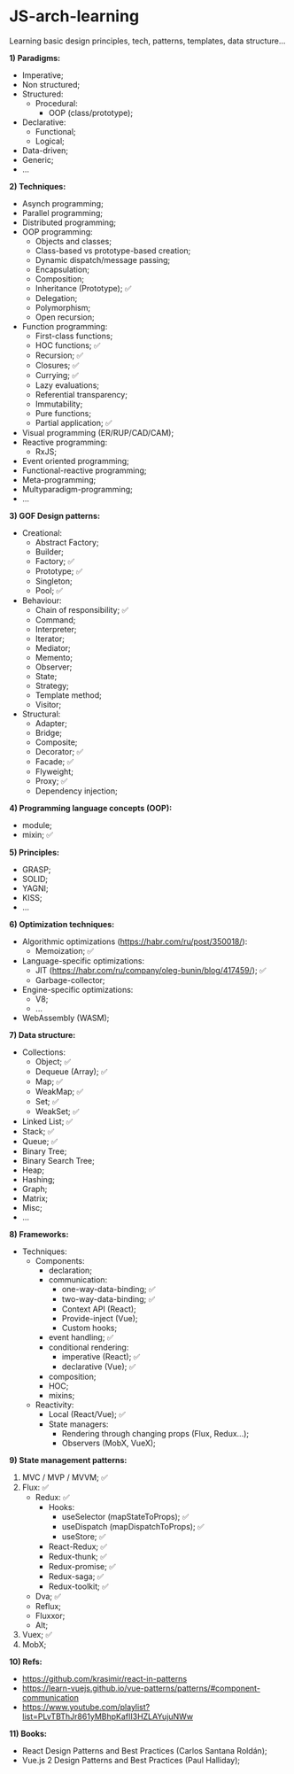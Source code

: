 # JS-arch-learning
Learning basic design principles, tech, patterns, templates, data structure...

**1) Paradigms:**
  - Imperative;
  - Non structured;
  - Structured:
    - Procedural:
      - OOP (class/prototype);
  - Declarative:
    - Functional;
    - Logical;
  - Data-driven;
  - Generic;
  - ...

**2) Techniques:**
  - Asynch programming;
  - Parallel programming;
  - Distributed programming;
  - OOP programming:
    - Objects and classes;
    - Class-based vs prototype-based creation;
    - Dynamic dispatch/message passing;
    - Encapsulation;
    - Composition;
    - Inheritance (Prototype); ✅
    - Delegation;
    - Polymorphism;
    - Open recursion;
  - Function programming:
    - First-class functions;
    - HOC functions; ✅
    - Recursion; ✅
    - Closures; ✅
    - Currying; ✅
    - Lazy evaluations;
    - Referential transparency;
    - Immutability;
    - Pure functions;
    - Partial application; ✅
  - Visual programming (ER/RUP/CAD/CAM);
  - Reactive programming:
    - RxJS;
  - Event oriented programming;
  - Functional-reactive programming;
  - Meta-programming;
  - Multyparadigm-programming;
  - ...

**3) GOF Design patterns:**
- Creational:
  - Abstract Factory;
  - Builder;
  - Factory; ✅
  - Prototype; ✅
  - Singleton;
  - Pool; ✅
- Behaviour:
  - Chain of responsibility; ✅
  - Command;
  - Interpreter;
  - Iterator;
  - Mediator;
  - Memento;
  - Observer;
  - State;
  - Strategy;
  - Template method;
  - Visitor;
- Structural:
  - Adapter;
  - Bridge;
  - Composite;
  - Decorator; ✅
  - Facade; ✅
  - Flyweight;
  - Proxy; ✅
  - Dependency injection;

**4) Programming language concepts (OOP):**
  - module;
  - mixin; ✅

**5) Principles:**
  - GRASP;
  - SOLID;
  - YAGNI;
  - KISS;
  - ...
  
**6) Optimization techniques:**
  - Algorithmic optimizations (https://habr.com/ru/post/350018/):
    - Memoization; ✅
  - Language-specific optimizations:
    - JIT (https://habr.com/ru/company/oleg-bunin/blog/417459/);  ✅
    - Garbage-collector;
  - Engine-specific optimizations:
    - V8;
    - ...
  - WebAssembly (WASM);
    
**7) Data structure:**
  - Collections:
    - Object; ✅
    - Dequeue (Array);  ✅
    - Map;  ✅
    - WeakMap;  ✅
    - Set;  ✅
    - WeakSet;  ✅
  - Linked List; ✅ 
  - Stack;  ✅
  - Queue; ✅
  - Binary Tree;
  - Binary Search Tree;
  - Heap;
  - Hashing;
  - Graph;
  - Matrix;
  - Misc;
  - ...

**8) Frameworks:**
  - Techniques:
    - Components:
      - declaration;
      - communication:
        - one-way-data-binding; ✅
        - two-way-data-binding; ✅
        - Context API (React);
        - Provide-inject (Vue);
        - Custom hooks;
      - event handling; ✅
      - conditional rendering:
        - imperative (React); ✅
        - declarative (Vue); ✅
      - composition;
      - HOC;
      - mixins;
    - Reactivity:
      - Local (React/Vue); ✅
      - State managers:
        - Rendering through changing props (Flux, Redux...);
        - Observers (MobX, VueX);
  
**9) State management patterns:**  
  1. MVC / MVP / MVVM;  ✅
  2. Flux:  ✅
      - Redux: ✅
          - Hooks:
            - useSelector (mapStateToProps); ✅
            - useDispatch (mapDispatchToProps); ✅
            - useStore; ✅
          - React-Redux; ✅
          - Redux-thunk; ✅
          - Redux-promise; ✅
          - Redux-saga; ✅   
          - Redux-toolkit; ✅
      - Dva; ✅
      - Reflux;
      - Fluxxor;
      - Alt;
  3. Vuex; ✅
  4. MobX;

**10) Refs:**
  - https://github.com/krasimir/react-in-patterns
  - https://learn-vuejs.github.io/vue-patterns/patterns/#component-communication
  - https://www.youtube.com/playlist?list=PLvTBThJr861yMBhpKafII3HZLAYujuNWw

**11) Books:**
  - React Design Patterns and Best Practices (Carlos Santana Roldán);
  - Vue.js 2 Design Patterns and Best Practices (Paul Halliday);
